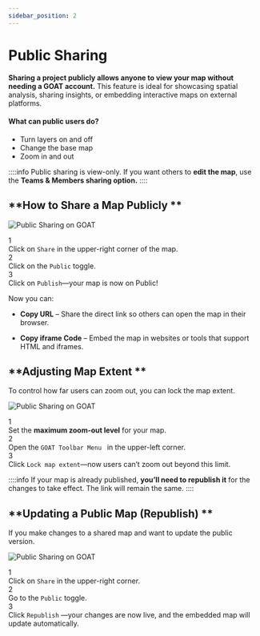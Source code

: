 ```yaml
---
sidebar_position: 2
---
```


# Public Sharing

**Sharing a project publicly allows anyone to view your map without needing a GOAT account.** This feature is ideal for showcasing spatial analysis, sharing insights, or embedding interactive maps on external platforms.

#### What can public users do? 
- Turn layers on and off 
- Change the base map 
- Zoom in and out 

::::info
Public sharing is view-only. If you want others to **edit the map**, use the **Teams & Members sharing option.**
::::

## **How to Share a Map Publicly **

<div style={{ display: 'flex', flexDirection: 'column', alignItems: 'center' }}>
  <img src={require('/img/sharing/sharing_public-sharing.png').default} alt="Public Sharing on GOAT" style={{ maxHeight: "750px", maxWidth: "750px", objectFit: "cover"}}/>
</div>
<p> </p>

<div class="step">
  <div class="step-number">1</div>
  <div class="content">Click on <code>Share</code> in the upper-right corner of the map.</div>
</div>

<div class="step">
  <div class="step-number">2</div>
  <div class="content">Click on the <code>Public</code> toggle.</div>
</div>

<div class="step">
  <div class="step-number">3</div>
  <div class="content">Click on <code>Publish</code>—your map is now on Public!</div>
</div>

Now you can: 

- **Copy URL** – Share the direct link so others can open the map in their browser. 

- **Copy iframe Code** – Embed the map in websites or tools that support HTML and iframes.

## **Adjusting Map Extent **

To control how far users can zoom out, you can lock the map extent.

<div style={{ display: 'flex', flexDirection: 'column', alignItems: 'center' }}>
  <img src={require('/img/sharing/sharing_lock-map-extent.png').default} alt="Public Sharing on GOAT" style={{ maxHeight: "750px", maxWidth: "750px", objectFit: "cover"}}/>
</div>
<p> </p>

<div class="step">
  <div class="step-number">1</div>
  <div class="content">Set the <b>maximum zoom-out level</b> for your map.</div>
</div>

<div class="step">
  <div class="step-number">2</div>
  <div class="content">Open the <code>GOAT Toolbar Menu </code> in the upper-left corner. </div>
</div>

<div class="step">
  <div class="step-number">3</div>
  <div class="content">Click <code>Lock map extent</code>—now users can’t zoom out beyond this limit.</div>
</div>

::::info
If your map is already published, **you’ll need to republish it** for the changes to take effect. The link will remain the same. 
::::

## **Updating a Public Map (Republish) **

If you make changes to a shared map and want to update the public version.

<div style={{ display: 'flex', flexDirection: 'column', alignItems: 'center' }}>
  <img src={require('/img/sharing/sharing_republish.png').default} alt="Public Sharing on GOAT" style={{ maxHeight: "750px", maxWidth: "750px", objectFit: "cover"}}/>
</div>
<p> </p>

<div class="step">
  <div class="step-number">1</div>
  <div class="content">Click on <code>Share</code> in the upper-right corner.</div>
</div>

<div class="step">
  <div class="step-number">2</div>
  <div class="content">Go to the <code>Public</code> toggle.</div>
</div>

<div class="step">
  <div class="step-number">3</div>
  <div class="content">Click <code>Republish</code> —your changes are now live, and the embedded map will update automatically.</div>
</div>
